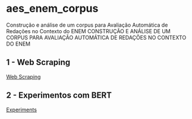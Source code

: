 # aes_enem_corpus

Construção e análise de um corpus para Avaliação Automática de Redações no Contexto do ENEM
CONSTRUÇÃO E ANÁLISE DE UM CORPUS PARA AVALIAÇÃO AUTOMÁTICA
DE REDAÇÕES NO CONTEXTO DO ENEM


## 1 - Web Scraping

[Web Scraping](web_corpus_builder/README.md)


## 2 - Experimentos com BERT

[Experiments](experiments_bert/README.md)